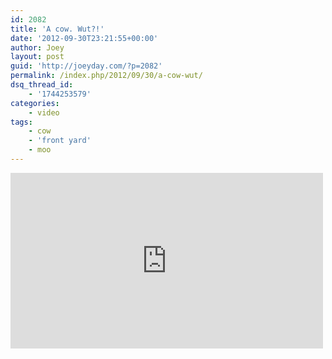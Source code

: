 ```yaml
---
id: 2082
title: 'A cow. Wut?!'
date: '2012-09-30T23:21:55+00:00'
author: Joey
layout: post
guid: 'http://joeyday.com/?p=2082'
permalink: /index.php/2012/09/30/a-cow-wut/
dsq_thread_id:
    - '1744253579'
categories:
    - video
tags:
    - cow
    - 'front yard'
    - moo
---
```


<iframe allowfullscreen="" frameborder="0" height="281" loading="lazy" mozallowfullscreen="" src="http://player.vimeo.com/video/50509467" webkitallowfullscreen="" width="500"></iframe>